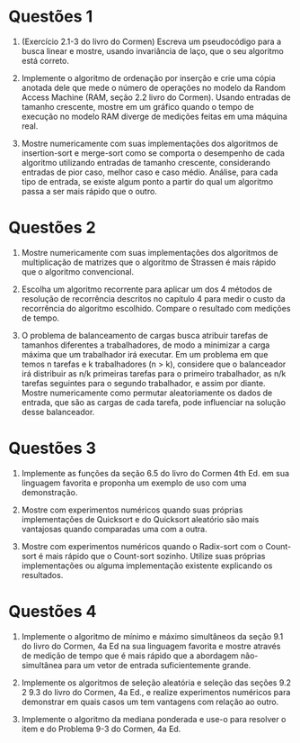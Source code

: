 # Questões 1

1. (Exercício 2.1-3 do livro do Cormen) Escreva um pseudocódigo para a busca linear e mostre, usando invariância de laço, que o seu algoritmo está correto.

2. Implemente o algoritmo de ordenação por inserção e crie uma cópia anotada dele que mede o número de operações no modelo da Random Access Machine (RAM, seção 2.2 livro do Cormen). Usando entradas de tamanho crescente, mostre em um gráfico quando o tempo de execução no modelo RAM diverge de medições feitas em uma máquina real.

3. Mostre numericamente com suas implementações dos algoritmos de insertion-sort e merge-sort como se comporta o desempenho de cada algoritmo utilizando entradas de tamanho crescente, considerando entradas de pior caso, melhor caso e caso médio. Análise, para cada tipo de entrada, se existe algum ponto a partir do qual um algoritmo passa a ser mais rápido que o outro.

# Questões 2

1. Mostre numericamente com suas implementações dos algoritmos de multiplicação de matrizes que o algoritmo de Strassen é mais rápido que o algoritmo convencional.

2. Escolha um algoritmo recorrente para aplicar um dos 4 métodos de resolução de recorrência descritos no capítulo 4 para medir o custo da recorrência do algoritmo escolhido. Compare o resultado com medições de tempo.

3. O problema de balanceamento de cargas busca atribuir tarefas de tamanhos diferentes a trabalhadores, de modo a minimizar a carga máxima que um trabalhador irá executar. Em um problema em que temos n tarefas e k trabalhadores (n > k), considere que o balanceador irá distribuir as n/k primeiras tarefas para o primeiro trabalhador, as n/k tarefas seguintes para o segundo trabalhador, e assim por diante. Mostre numericamente como permutar aleatoriamente os dados de entrada, que são as cargas de cada tarefa, pode influenciar na solução desse balanceador.

# Questões 3

1. Implemente as funções da seção 6.5 do livro do Cormen 4th Ed. em sua linguagem favorita e proponha um exemplo de uso com uma demonstração.

2. Mostre com experimentos numéricos quando suas próprias implementações de Quicksort e do Quicksort aleatório são mais vantajosas quando comparadas uma com a outra.

3. Mostre com experimentos numéricos quando o Radix-sort com o Count-sort é mais rápido que o Count-sort sozinho. Utilize suas próprias implementações ou alguma implementação existente explicando os resultados.

# Questões 4

1. Implemente o algoritmo de mínimo e máximo simultâneos da seção 9.1 do livro do Cormen, 4a Ed na sua linguagem favorita e mostre através de medição de tempo que é mais rápido que a abordagem não-simultânea para um vetor de entrada suficientemente grande.

2. Implemente os algoritmos de seleção aleatória e seleção das seções 9.2 2 9.3 do livro do Cormen, 4a Ed., e realize experimentos numéricos para demonstrar em quais casos um tem vantagens com relação ao outro.

3. Implemente o algoritmo da mediana ponderada e use-o para resolver o item e do Problema 9-3 do Cormen, 4a Ed.
